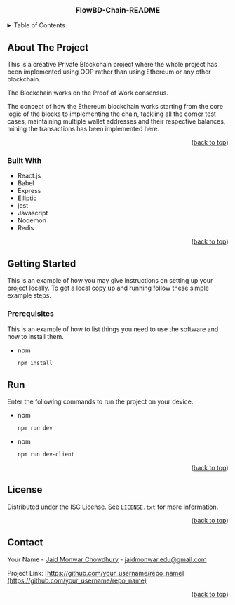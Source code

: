<a name="readme-top"></a>

<!-- PROJECT LOGO -->
<br />
<div align="center">

  <h3 align="center">FlowBD-Chain-README</h3>

</div>

<!-- TABLE OF CONTENTS -->
<details>
  <summary>Table of Contents</summary>
  <ol>
    <li>
      <a href="#about-the-project">About The Project</a>
      <ul>
        <li><a href="#built-with">Built With</a></li>
      </ul>
    </li>
    <li>
      <a href="#getting-started">Getting Started</a>
      <ul>
        <li><a href="#prerequisites">Prerequisites</a></li>
      </ul>
    </li>
    <li><a href="#usage">Run</a></li>
    <li><a href="#license">License</a></li>
    <li><a href="#contact">Contact</a></li>
  </ol>
</details>

<!-- ABOUT THE PROJECT -->

## About The Project

This is a creative Private Blockchain project where the whole project has been implemented using OOP rather than using Ethereum or any other blockchain.

The Blockchain works on the Proof of Work consensus.

The concept of how the Ethereum blockchain works starting from the core logic of the blocks to implementing the chain, tackling all the corner test cases, maintaining multiple wallet addresses and their respective balances, mining the transactions has been implemented here.

<p align="right">(<a href="#readme-top">back to top</a>)</p>

### Built With

- React.js
- Babel
- Express
- Elliptic
- jest
- Javascript
- Nodemon
- Redis

<p align="right">(<a href="#readme-top">back to top</a>)</p>

<!-- GETTING STARTED -->

## Getting Started

This is an example of how you may give instructions on setting up your project locally.
To get a local copy up and running follow these simple example steps.

### Prerequisites

This is an example of how to list things you need to use the software and how to install them.

- npm
  ```sh
  npm install
  ```

<!-- Run -->

## Run

Enter the following commands to run the project on your device.

- npm

  ```sh
  npm run dev
  ```

- npm
  ```sh
  npm run dev-client
  ```

<p align="right">(<a href="#readme-top">back to top</a>)</p>

<!-- LICENSE -->

## License

Distributed under the ISC License. See `LICENSE.txt` for more information.

<p align="right">(<a href="#readme-top">back to top</a>)</p>

<!-- CONTACT -->

## Contact

Your Name - [Jaid Monwar Chowdhury](https://www.facebook.com/jmc.unbesiegbar26?mibextid=LQQJ4d) - jaidmonwar.edu@gmail.com

Project Link: [https://github.com/your_username/repo_name](https://github.com/your_username/repo_name)

<p align="right">(<a href="#readme-top">back to top</a>)</p>
